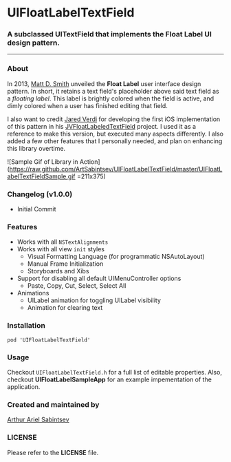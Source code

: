 # UIFloatLabelTextField
### A subclassed UITextField that implements the Float Label UI design pattern. 
___

### About
In 2013, [Matt D. Smith](http://twitter.com/mds) unveiled the **Float Label** user interface design pattern. In short, it retains a text field's placeholder above said text field as a *floating label*. This label is brightly colored when the field is active, and dimly colored when a user has finished editing that field. 

I also want to credit [Jared Verdi](http://twitter.com/jverdi) for developing the first iOS implementation of this pattern in his [JVFloatLabeledTextField](https://github.com/jverdi/JVFloatLabeledTextField) project. I used it as a reference to make this version, but executed many aspects differently. I also added a few other features that I personally needed, and plan on enhancing this library overtime.

![Sample Gif of Library in Action](https://raw.github.com/ArtSabintsev/UIFloatLabelTextField/master/UIFloatLabelTextFieldSample.gif =211x375)

### Changelog (v1.0.0)
- Initial Commit

### Features
- Works with all `NSTextAlignments`
- Works with all view `init` styles
	- Visual Formatting Language (for programmatic NSAutoLayout)
	- Manual Frame Initialization
	- Storyboards and Xibs
- Support for disabling all default UIMenuController options
	- Paste, Copy, Cut, Select, Select All
- Animations
	- UILabel animation for toggling UILabel visibility
	- Animation for clearing text

### Installation
```
pod 'UIFloatLabelTextField'
```

### Usage
Checkout `UIFloatLabelTextField.h` for a full list of editable properties. Also, checkout **UIFloatLabelSampleApp** for an example impementation of the application.

### Created and maintained by
[Arthur Ariel Sabintsev](http://www.sabintsev.com/) 

### LICENSE
Please refer to the **LICENSE** file.
